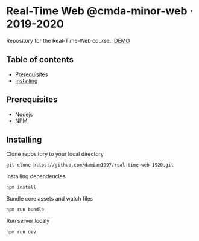 # Real-Time Web @cmda-minor-web · 2019-2020
Repository for the Real-Time-Web course..
[DEMO](https://mysterious-harbor-42719.herokuapp.com/)

## Table of contents
* [Prerequisites](#prerequisites)
* [Installing](#installing)

## Prerequisites
* Nodejs
* NPM

## Installing

Clone repository to your local directory
```
git clone https://github.com/damian1997/real-time-web-1920.git
```

Installing dependencies
```
npm install
```

Bundle core assets and watch files
```
npm run bundle
```

Run server localy
```
npm run dev
```
